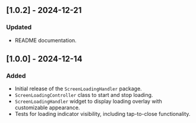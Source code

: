 ## [1.0.2] - 2024-12-21
### Updated
- README documentation.

## [1.0.0] - 2024-12-14
### Added
- Initial release of the `ScreenLoadingHandler` package.
- `ScreenLoadingController` class to start and stop loading.
- `ScreenLoadingHandler` widget to display loading overlay with customizable appearance.
- Tests for loading indicator visibility, including tap-to-close functionality.
